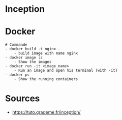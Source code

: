 # Inception


# Docker
    # Commande
    - docker build -t nginx .
        - build image with name nginx
    - docker image ls
        - Show the images
    - docker run -it <image_name>
        - Run an image and open his terminal (with -it)
    - docker ps
        - Show the running containers
    

# Sources
- https://tuto.grademe.fr/inception/

